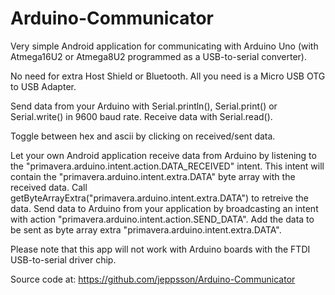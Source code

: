 Arduino-Communicator
====================

Very simple Android application for communicating with Arduino Uno (with Atmega16U2 or Atmega8U2 programmed as a USB-to-serial converter).

No need for extra Host Shield or Bluetooth. All you need is a Micro USB OTG to USB Adapter.

Send data from your Arduino with Serial.println(), Serial.print() or Serial.write() in 9600 baud rate. Receive data with Serial.read().

Toggle between hex and ascii by clicking on received/sent data.

Let your own Android application receive data from Arduino by listening to the "primavera.arduino.intent.action.DATA_RECEIVED" intent. This intent will contain the "primavera.arduino.intent.extra.DATA" byte array with the received data. Call getByteArrayExtra("primavera.arduino.intent.extra.DATA") to retreive the data.
Send data to Arduino from your application by broadcasting an intent with action "primavera.arduino.intent.action.SEND_DATA". Add the data to be sent as byte array extra "primavera.arduino.intent.extra.DATA".

Please note that this app will not work with Arduino boards with the FTDI USB-to-serial driver chip.

Source code at: https://github.com/jeppsson/Arduino-Communicator
